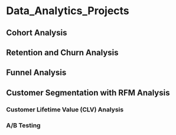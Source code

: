 # Data_Analytics_Projects

## Cohort Analysis

## Retention and Churn Analysis

## Funnel Analysis

## Customer Segmentation with RFM Analysis

### Customer Lifetime Value (CLV) Analysis

### A/B Testing
